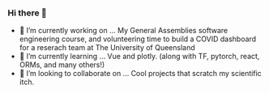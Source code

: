 ### Hi there 👋
- 🔭 I’m currently working on ... My General Assemblies software engineering course, and volunteering time to build a COVID dashboard for a reserach team at The University of Queensland
- 🌱 I’m currently learning ... Vue and plotly. (along with TF, pytorch, react, ORMs, and many others!)
- 👯 I’m looking to collaborate on ... Cool projects that scratch my scientific itch.



<!--
**joshjm/joshjm** is a ✨ _special_ ✨ repository because its `README.md` (this file) appears on your GitHub profile.

Here are some ideas to get you started:

- 🤔 I’m looking for help with ...
- 💬 Ask me about ...
- 📫 How to reach me: ...
- 😄 Pronouns: ...
- ⚡ Fun fact: ...
-->

